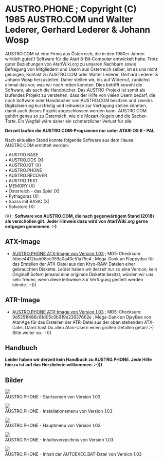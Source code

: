 # AUSTRO.PHONE ; Copyright (C) 1985 AUSTRO.COM und Walter Lederer, Gerhard Lederer & Johann Wosp  
AUSTRO.COM ist eine Firma aus Österreich, die in den 1980er Jahren wirklich gute(!) Software für die Atari 8-Bit-Computer entwickelt hatte. Trotz guter Beziehungen von AtariWiki.org zu unseren Nachbarn sowie Befragung von Mitgliedern und Usern aus Österreich selber, ist es uns nicht gelungen, Kontakt zu AUSTRO.COM oder Walter Lederer, Gerhard Lederer & Johann Wosp herzustellen. Daher stellen wir, bis auf Widerruf, zunächst einmal das vor, was wir noch retten konnten. Dies betrifft sowohl die Software, als auch die Handbücher. Das AUSTRO-Projekt ist somit als laufendes Projekt zu verstehen, dass der Hilfe von vielen Usern bedarf, die noch Software oder Handbücher von AUSTRO.COM besitzen und zwecks Digitalisierung kurzfristig und leihweise zur Verfügung stellen könnten, damit auch dieses Projekt abgeschlossen werden kann. AUSTRO.COM gehört genau so zu Österreich, wie die Mozart-Kugeln und die Sacher-Torte. Ein Wegfall wäre daher ein schmerzlicher Verlust für alle.  
  
__Derzeit laufen die AUSTRO.COM-Programme nur unter ATARI OS B - PAL__  
  
Nach aktuellen Stand konnte folgende Software aus dem Hause AUSTRO.COM ermittelt werden:  
  
• AUSTRO.BASE  
• AUSTRO.DOS (X)  
• AUSTRO.KIT (X)  
• AUSTRO.PHONE  
• AUSTRO.RECOVER  
• AUSTRO.TEXT  
• MEMORY (X)  
• Österreich - das Spiel (X)  
• Pythagoras (X)  
• Spass mit BASIC (X)  
• Salvatore (X)  
  
(X) ; __Software von AUSTRO.COM, die nach gegenwärtigem Stand (2018) als verschollen gilt. Jeder Hinweis dazu wird von AtariWiki.org gerne entgegen genommen. :-)__  
  
## ATX-Image  
- [AUSTRO.PHONE ATX-Image von Version 1.03](attachments/Austro_Phone.ATX) ; MD5-Checksum: fdbce44f2bab08cc059a0a40c51a75c4 ; Mega-Dank an Floppydoc für das Erstellen der ATX-Datei aus den Kryo-RAW-Dateien einer gebrauchten Diskette. Leider haben wir derzeit nur so eine Version, kein Original! Sofern jemand eine originale Diskette besitzt, würden wir uns sehr freuen, wenn diese leihweise zur Verfügung gestellt werden könnte. :-)))  
  
## ATR-Image  
- [AUSTRO.PHONE ATR-Image von Version 1.03](attachments/Austro.Phone_1985Austro.ComATcr_CSS.atr) ; MD5-Checksum: 9d5351f486c61d05c0b619d23637662e ; Mega-Dank an DjayBee von AtariAge für das Erstellen der ATR-Datei aus der oben stehenden ATX-Datei. Damit hast Du allen Atari-Usern einen großen Gefallen getan! :-) Bitte weiter so. :-)))  
  
## Handbuch  
__Leider haben wir derzeit kein Handbuch zu AUSTRO.PHONE. Jede Hilfe hierzu ist auf das Herzlichste willkommen. :-)))__  
  
## Bilder  
![](attachments/AUSTRO.PHONE.png)  
AUSTRO.PHONE - Startscreen von Version 1.03  
  
![](attachments/Installationsmenu+AUSTRO.PHONE.png)  
AUSTRO.PHONE - Installationsmenu von Version 1.03  
  
![](attachments/AUSTRO.Phone_Menu.jpg)  
AUSTRO.PHONE - Hauptmenu von Version 1.03  
  
![](attachments/AUSTRO.Phone_DIR.jpg)  
AUSTRO.PHONE - Inhaltsverzeichnis von Version 1.03  
  
![](attachments/AUTOEXE.BAT-Phone.jpg)  
AUSTRO.PHONE - Inhalt der AUTOEXEC.BAT-Datei von Version 1.03  

